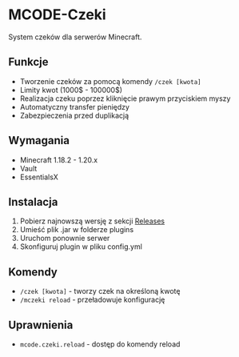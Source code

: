 # MCODE-Czeki

System czeków dla serwerów Minecraft.

## Funkcje
- Tworzenie czeków za pomocą komendy `/czek [kwota]`
- Limity kwot (1000$ - 100000$)
- Realizacja czeku poprzez kliknięcie prawym przyciskiem myszy
- Automatyczny transfer pieniędzy
- Zabezpieczenia przed duplikacją

## Wymagania
- Minecraft 1.18.2 - 1.20.x
- Vault
- EssentialsX

## Instalacja
1. Pobierz najnowszą wersję z sekcji [Releases](../../releases)
2. Umieść plik .jar w folderze plugins
3. Uruchom ponownie serwer
4. Skonfiguruj plugin w pliku config.yml

## Komendy
- `/czek [kwota]` - tworzy czek na określoną kwotę
- `/mczeki reload` - przeładowuje konfigurację

## Uprawnienia
- `mcode.czeki.reload` - dostęp do komendy reload
